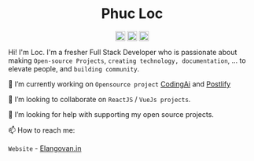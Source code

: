 <p align="center"> <h1 align="center"> Phuc Loc </h1> </p>
<p align="center">
	<a href="https://github.com/elangosundar" target="_blank"><img align="center" src="https://cdn.jsdelivr.net/npm/simple-icons@3.0.1/icons/github.svg" alt="Elangovan Sundar" height="20" width="20" /></a>
	<a href="https://twitter.com/elango_sundar" target="_blank"><img align="center" src="https://cdn.jsdelivr.net/npm/simple-icons@3.0.1/icons/twitter.svg" alt="Elangovan Sundar" height="20" width="20" /></a>
	<a href="https://elangovan.in" target="_blank"><img align="center" src="https://cdn.jsdelivr.net/npm/simple-icons@3.0.1/icons/blogger.svg" alt="Elangovan Sundar" height="20" width="20" /></a>
</p>

Hi! I'm Loc. I'm a fresher Full Stack Developer who is passionate about making `Open-source Projects`, `creating technology, documentation`, ... to elevate people, and `building community`.

🔭 I’m currently working on `Opensource project` [CodingAi](https://github.com/10secondsofcode/coding-ai) and [Postlify](https://github.com/elangosundar/postlify)

👯 I’m looking to collaborate on `ReactJS` / `VueJs projects`.

🤔 I’m looking for help with supporting my open source projects.

📫 How to reach me:

`Website` - [Elangovan.in](https://elangovan.in)
